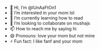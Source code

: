 - 👋 Hi, I’m @lUnAaFtOn1
- 👀 I’m interested in your mom lol
- 🌱 I’m currently learning how to read
- 💞️ I’m looking to collaborate on mushajs
- 📫 How to reach me by saying hi
- 😄 Pronouns: love your mom but not mine
- ⚡ Fun fact: I like fanf and your mom

<!---
lUnAaFtOn1/lUnAaFtOn1 is a ✨ special ✨ repository because its `README.md` (this file) appears on your GitHub profile.
You can click the Preview link to take a look at your changes.
--->
